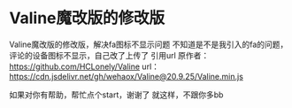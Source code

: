 # Valine魔改版的修改版
Valine魔改版的修改版，解决fa图标不显示问题
不知道是不是我引入的fa的问题，评论的设备图标不显示，自己改了上传了
引用url
原作者：https://github.com/HCLonely/Valine
url：https://cdn.jsdelivr.net/gh/wehaox/Valine@20.9.25/Valine.min.js
<script src='https://cdn.jsdelivr.net/gh/wehaox/Valine@20.9.25/Valine.min.js'></script>
如果对你有帮助，帮忙点个start，谢谢了
就这样，不跟你多bb
